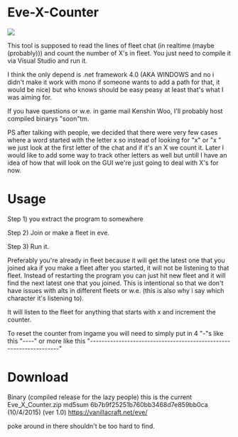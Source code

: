 # Eve-X-Counter

![](http://i.imgur.com/t3AIlti.png)   

This tool is supposed to read the lines of fleet chat (in realtime (maybe (probably))) and count the number of X's in fleet.
You just need to compile it via Visual Studio and run it.

I think the only depend is .net framework 4.0 (AKA WINDOWS and no i didn't make it work with mono if someone wants to add a path for that, it would be nice) but who knows should be easy peasy at least that's what I was aiming for.

If you have questions or w.e. in game mail Kenshin Woo, I'll probably host compiled binarys "soon"tm.

PS after talking with people, we decided that there were very few cases where a word started with the letter x so instead of looking for "x" or "x " we just look at the first letter of the chat and if it's an X we count it. Later I would like to add some way to track other letters as well but untill I have an idea of how that will look on the GUI we're just going to deal with X's for now.

# Usage

Step 1) you extract the program to somewhere

Step 2) Join or make a fleet in eve.

Step 3) Run it.

Preferably you're already in fleet because it will get the latest one that you joined aka if you make a fleet after you started, it will not be listening to that fleet. Instead of restarting the program you can just hit new fleet and it will find the next latest one that you joined. This is intentional so that we don't have issues with alts in different fleets or w.e. (this is also why i say which character it's listening to).

It will listen to the fleet for anything that starts with x and increment the counter.

To reset the counter from ingame you will need to simply put in 4 "-"s like this "----" or more like this "-------------------------------------------------------------------"

# Download

Binary (compiled release for the lazy people)
this is the current Eve_X_Counter.zip md5sum 6b7b9f25251b760bb3468d7e859bb0ca (10/4/2015) (ver 1.0)
https://vanillacraft.net/eve/

poke around in there shouldn't be too hard to find.
